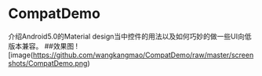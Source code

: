 # CompatDemo
介绍Android5.0的Material design当中控件的用法以及如何巧妙的做一些UI向低版本兼容。
##效果图
 ![image(https://github.com/wangkangmao/CompatDemo/raw/master/screenshots/CompatDemo.png)
